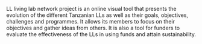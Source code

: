 LL living lab network project is an online visual tool that presents the evolution of
the different Tanzanian LLs as well as their goals, objectives, challenges and
programmes. It allows its members to focus on their objectives and gather ideas
from others. It is also a tool for funders to evaluate the effectiveness of the LLs in
using funds and attain sustainability.
